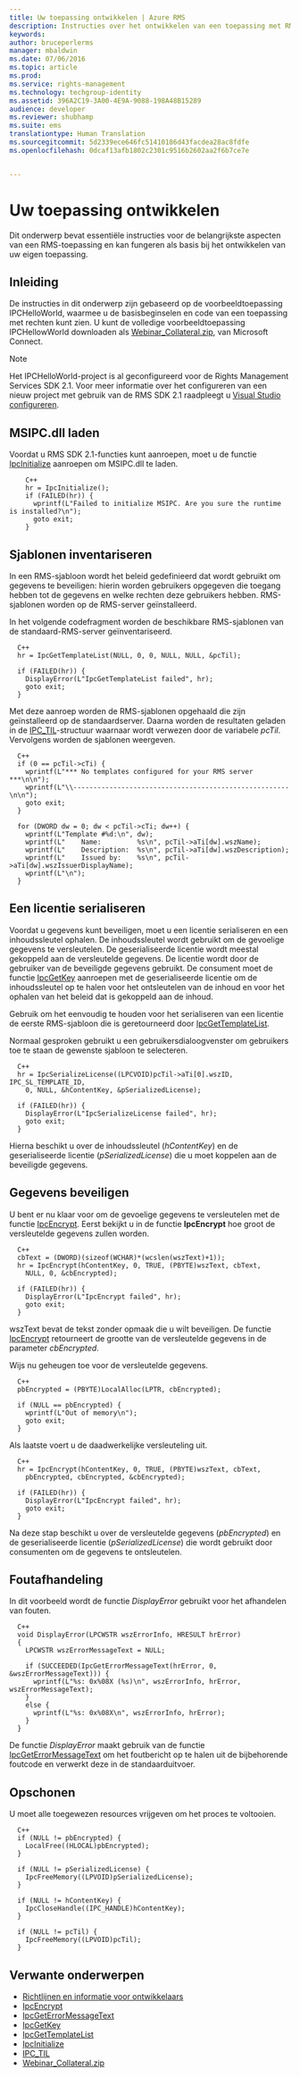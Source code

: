 ```yaml
---
title: Uw toepassing ontwikkelen | Azure RMS
description: Instructies over het ontwikkelen van een toepassing met RMS SDK 2.1.
keywords: 
author: bruceperlerms
manager: mbaldwin
ms.date: 07/06/2016
ms.topic: article
ms.prod: 
ms.service: rights-management
ms.technology: techgroup-identity
ms.assetid: 396A2C19-3A00-4E9A-9088-198A48B15289
audience: developer
ms.reviewer: shubhamp
ms.suite: ems
translationtype: Human Translation
ms.sourcegitcommit: 5d2339ece646fc51410186d43facdea28ac8fdfe
ms.openlocfilehash: 0dcaf13afb1802c2301c9516b2602aa2f6b7ce7e


---
```


# Uw toepassing ontwikkelen

Dit onderwerp bevat essentiële instructies voor de belangrijkste aspecten van een RMS-toepassing en kan fungeren als basis bij het ontwikkelen van uw eigen toepassing.

## Inleiding

De instructies in dit onderwerp zijn gebaseerd op de voorbeeldtoepassing IPCHelloWorld, waarmee u de basisbeginselen en code van een toepassing met rechten kunt zien. U kunt de volledige voorbeeldtoepassing IPCHellowWorld downloaden als [Webinar_Collateral.zip](https://connect.microsoft.com/site1170/Downloads/DownloadDetails.aspx?DownloadID=42440), van Microsoft Connect.

> [!Note] 
> Het IPCHelloWorld-project is al geconfigureerd voor de Rights Management Services SDK 2.1. Voor meer informatie over het configureren van een nieuw project met gebruik van de RMS SDK 2.1 raadpleegt u [Visual Studio configureren](how-to-configure-a-visual-studio-project-to-use-the-ad-rms-sdk-2-0.md).

## MSIPC.dll laden

Voordat u RMS SDK 2.1-functies kunt aanroepen, moet u de functie [IpcInitialize](/rights-management/sdk/2.1/api/win/functions#msipc_ipcinitialize) aanroepen om MSIPC.dll te laden.

        C++
        hr = IpcInitialize();
        if (FAILED(hr)) {
          wprintf(L"Failed to initialize MSIPC. Are you sure the runtime is installed?\n");
          goto exit;
        }

## Sjablonen inventariseren

In een RMS-sjabloon wordt het beleid gedefinieerd dat wordt gebruikt om gegevens te beveiligen: hierin worden gebruikers opgegeven die toegang hebben tot de gegevens en welke rechten deze gebruikers hebben. RMS-sjablonen worden op de RMS-server geïnstalleerd.

In het volgende codefragment worden de beschikbare RMS-sjablonen van de standaard-RMS-server geïnventariseerd.

      C++
      hr = IpcGetTemplateList(NULL, 0, 0, NULL, NULL, &pcTil);

      if (FAILED(hr)) {
        DisplayError(L"IpcGetTemplateList failed", hr);
        goto exit;
      }

Met deze aanroep worden de RMS-sjablonen opgehaald die zijn geïnstalleerd op de standaardserver. Daarna worden de resultaten geladen in de [IPC_TIL](/rights-management/sdk/2.1/api/win/ipc_til#msipc_ipc_til)-structuur waarnaar wordt verwezen door de variabele *pcTil*. Vervolgens worden de sjablonen weergeven.

      C++
      if (0 == pcTil->cTi) {
        wprintf(L"*** No templates configured for your RMS server ***\n\n");
        wprintf(L"\\------------------------------------------------------\n\n");
        goto exit;
      }

      for (DWORD dw = 0; dw < pcTil->cTi; dw++) {
        wprintf(L"Template #%d:\n", dw);
        wprintf(L"    Name:         %s\n", pcTil->aTi[dw].wszName);
        wprintf(L"    Description:  %s\n", pcTil->aTi[dw].wszDescription);
        wprintf(L"    Issued by:    %s\n", pcTil->aTi[dw].wszIssuerDisplayName);
        wprintf(L"\n");
      }

## Een licentie serialiseren

Voordat u gegevens kunt beveiligen, moet u een licentie serialiseren en een inhoudssleutel ophalen. De inhoudssleutel wordt gebruikt om de gevoelige gegevens te versleutelen. De geserialiseerde licentie wordt meestal gekoppeld aan de versleutelde gegevens. De licentie wordt door de gebruiker van de beveiligde gegevens gebruikt. De consument moet de functie [IpcGetKey](/rights-management/sdk/2.1/api/win/functions#msipc_ipcgetkey) aanroepen met de geserialiseerde licentie om de inhoudssleutel op te halen voor het ontsleutelen van de inhoud en voor het ophalen van het beleid dat is gekoppeld aan de inhoud.

Gebruik om het eenvoudig te houden voor het serialiseren van een licentie de eerste RMS-sjabloon die is geretourneerd door [IpcGetTemplateList](/rights-management/sdk/2.1/api/win/functions#msipc_ipcgettemplatelist).

Normaal gesproken gebruikt u een gebruikersdialoogvenster om gebruikers toe te staan de gewenste sjabloon te selecteren.

      C++
      hr = IpcSerializeLicense((LPCVOID)pcTil->aTi[0].wszID, IPC_SL_TEMPLATE_ID,
        0, NULL, &hContentKey, &pSerializedLicense);

      if (FAILED(hr)) {
        DisplayError(L"IpcSerializeLicense failed", hr);
        goto exit;
      }

Hierna beschikt u over de inhoudssleutel (*hContentKey*) en de geserialiseerde licentie (*pSerializedLicense*) die u moet koppelen aan de beveiligde gegevens.


## Gegevens beveiligen

U bent er nu klaar voor om de gevoelige gegevens te versleutelen met de functie [IpcEncrypt](/rights-management/sdk/2.1/api/win/functions#msipc_ipcencrypt). Eerst bekijkt u in de functie **IpcEncrypt** hoe groot de versleutelde gegevens zullen worden.

      C++
      cbText = (DWORD)(sizeof(WCHAR)*(wcslen(wszText)+1));
      hr = IpcEncrypt(hContentKey, 0, TRUE, (PBYTE)wszText, cbText,
        NULL, 0, &cbEncrypted);

      if (FAILED(hr)) {
        DisplayError(L"IpcEncrypt failed", hr);
        goto exit;
      }

wszText bevat de tekst zonder opmaak die u wilt beveiligen. De functie [IpcEncrypt](/rights-management/sdk/2.1/api/win/functions#msipc_ipcencrypt) retourneert de grootte van de versleutelde gegevens in de parameter *cbEncrypted*.

Wijs nu geheugen toe voor de versleutelde gegevens.

      C++
      pbEncrypted = (PBYTE)LocalAlloc(LPTR, cbEncrypted);

      if (NULL == pbEncrypted) {
        wprintf(L"Out of memory\n");
        goto exit;
      }

Als laatste voert u de daadwerkelijke versleuteling uit.

      C++
      hr = IpcEncrypt(hContentKey, 0, TRUE, (PBYTE)wszText, cbText,
        pbEncrypted, cbEncrypted, &cbEncrypted);

      if (FAILED(hr)) {
        DisplayError(L"IpcEncrypt failed", hr);
        goto exit;
      }

Na deze stap beschikt u over de versleutelde gegevens (*pbEncrypted*) en de geserialiseerde licentie (*pSerializedLicense*) die wordt gebruikt door consumenten om de gegevens te ontsleutelen.

## Foutafhandeling

In dit voorbeeld wordt de functie *DisplayError* gebruikt voor het afhandelen van fouten.

      C++
      void DisplayError(LPCWSTR wszErrorInfo, HRESULT hrError)
      {
        LPCWSTR wszErrorMessageText = NULL;

        if (SUCCEEDED(IpcGetErrorMessageText(hrError, 0, &wszErrorMessageText))) {
          wprintf(L"%s: 0x%08X (%s)\n", wszErrorInfo, hrError, wszErrorMessageText);
        }
        else {
          wprintf(L"%s: 0x%08X\n", wszErrorInfo, hrError);
        }
      }

De functie *DisplayError* maakt gebruik van de functie [IpcGetErrorMessageText](/rights-management/sdk/2.1/api/win/functions#msipc_ipcgeterrormessagetext) om het foutbericht op te halen uit de bijbehorende foutcode en verwerkt deze in de standaarduitvoer.

## Opschonen

U moet alle toegewezen resources vrijgeven om het proces te voltooien.

      C++
      if (NULL != pbEncrypted) {
        LocalFree((HLOCAL)pbEncrypted);
      }

      if (NULL != pSerializedLicense) {
        IpcFreeMemory((LPVOID)pSerializedLicense);
      }

      if (NULL != hContentKey) {
        IpcCloseHandle((IPC_HANDLE)hContentKey);
      }

      if (NULL != pcTil) {
        IpcFreeMemory((LPVOID)pcTil);
      }

## Verwante onderwerpen

- [Richtlijnen en informatie voor ontwikkelaars](developer-notes.md)
- [IpcEncrypt](/rights-management/sdk/2.1/api/win/functions#msipc_ipcencrypt)
- [IpcGetErrorMessageText](/rights-management/sdk/2.1/api/win/functions#msipc_ipcgeterrormessagetext)
- [IpcGetKey](/rights-management/sdk/2.1/api/win/functions#msipc_ipcgetkey)
- [IpcGetTemplateList](/rights-management/sdk/2.1/api/win/functions#msipc_ipcgettemplatelist)
- [IpcInitialize](/rights-management/sdk/2.1/api/win/functions#msipc_ipcinitialize)
- [IPC_TIL](/rights-management/sdk/2.1/api/win/ipc_til#msipc_ipc_til)
- [Webinar_Collateral.zip](https://connect.microsoft.com/site1170/Downloads/DownloadDetails.aspx?DownloadID=42440)



<!--HONumber=Aug16_HO4-->


